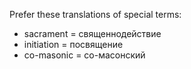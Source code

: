 Prefer these translations of special terms:

- sacrament = священнодействие
- initiation = посвящение
- co-masonic = со-масонский

